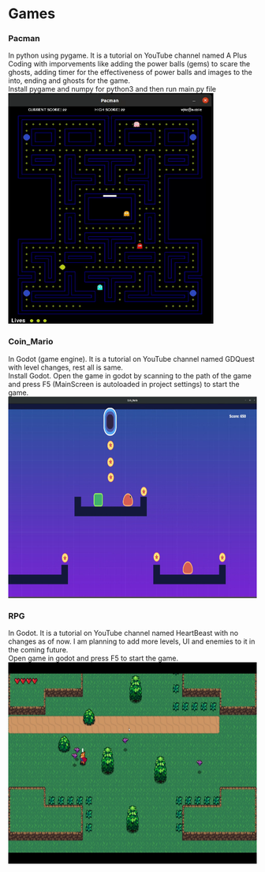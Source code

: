 # Games
### Pacman
In python using pygame. It is a tutorial on YouTube channel named A Plus Coding with imporvements like adding the power balls (gems) to scare the ghosts, adding timer for the effectiveness of power balls and images to the into, ending and ghosts for the game.
<br/>Install pygame and numpy for python3 and then run main.py file
<br/><img src="https://github.com/vjacIIT/Games/blob/main/Pacman/Pacman_demo.png" width="416" height="467">

### Coin_Mario
In Godot (game engine). It is a tutorial on YouTube channel named GDQuest with level changes, rest all is same.
<br/>Install Godot. Open the game in godot by scanning to the path of the game and press F5 (MainScreen is autoloaded in project settings) to start the game.
<br/><img src="https://github.com/vjacIIT/Games/blob/main/Coin_Mario/Coin_Mario.png" width="760" height="408">

### RPG
In Godot. It is a tutorial on YouTube channel named HeartBeast with no changes as of now. I am planning to add more levels, UI and enemies to it in the coming future.
<br/>Open game in godot and press F5 to start the game.
<br/><img src="https://github.com/vjacIIT/Games/blob/main/RPG/RPG_demo.png" width="760" height="408">
